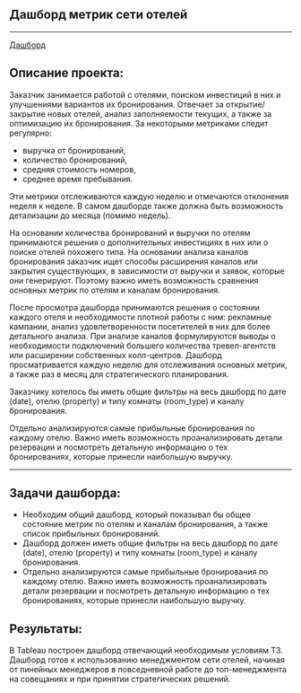 ## **Дашборд метрик сети отелей**

<hr>

[Дашборд](https://public.tableau.com/app/profile/roman.gryaznov/viz/HospitalityOverview_17361919144260/Dashboard1#1)

## **Описание проекта:**
Заказчик занимается работой с отелями, поиском инвестиций в них и улучшениями вариантов их бронирования. Отвечает за открытие/закрытие новых отелей, анализ заполняемости текущих, а также за оптимизацию их бронирования.
За некоторыми метриками следит регулярно:

- выручка от бронирований,
- количество бронирований,
- средняя стоимость номеров,
- среднее время пребывания.

Эти метрики отслеживаются каждую неделю и отмечаются отклонения неделя к неделе. В самом дашборде также должна быть возможность детализации до месяца (помимо недель).

На основании количества бронирований и выручки по отелям принимаются решения о дополнительных инвестициях в них или о поиске отелей похожего типа. На основании анализа каналов бронирования заказчик ищет способы расширения каналов или закрытия существующих, в зависимости от выручки и заявок, которые они генерируют. Поэтому важно иметь возможность сравнения основных метрик по отелям и каналам бронирования.

После просмотра дашборда принимаются решения о состоянии каждого отеля и необходимости плотной работы с ним: рекламные кампании, анализ удовлетворенности посетителей в них для более детального анализа. При анализе каналов формулируются выводы о необходимости подключений большего количества тревел-агентств или расширении собственных колл-центров.
Дашборд просматривается каждую неделю для отслеживания основных метрик, а также раз в месяц для стратегического планирования.

Заказчику хотелось бы иметь общие фильтры на весь дашборд по дате (date), отелю (property) и типу комнаты (room_type) и каналу бронирования.

Отдельно анализируются самые прибыльные бронирования по каждому отелю. Важно иметь возможность проанализировать детали резервации и посмотреть детальную информацию о тех бронированиях, которые принесли наибольшую выручку.

<hr>

## **Задачи дашборда:**

- Необходим общий дашборд, который показывал бы общее состояние метрик по отелям и каналам бронирования, а также список прибыльных бронирований.
- Дашборд должен иметь общие фильтры на весь дашборд по дате (date), отелю (property) и типу комнаты (room_type) и каналу бронирования.
- Отдельно анализируются самые прибыльные бронирования по каждому отелю. Важно иметь возможность проанализировать детали резервации и посмотреть детальную информацию о тех бронированиях, которые принесли наибольшую выручку.

## **Результаты:**

В Tableau построен дашборд отвечающий необходимым условиям ТЗ. Дашборд готов к использованию менеджментом сети отелей, начиная от линейных менеджеров в повседневной работе до топ-менеджмента на совещаниях и при принятии стратегических решений.
